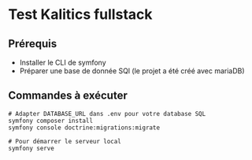 # Test Kalitics fullstack

## Prérequis
* Installer le CLI de symfony
* Préparer une base de donnée SQl (le projet a été créé avec mariaDB)

## Commandes à exécuter
```shell
# Adapter DATABASE_URL dans .env pour votre database SQL
symfony composer install
symfony console doctrine:migrations:migrate

# Pour démarrer le serveur local
symfony serve
```
